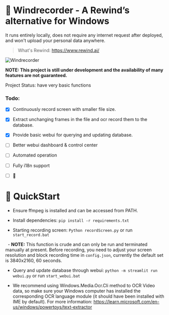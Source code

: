 # 🦝 Windrecorder - A Rewind’s alternative for Windows

It runs entirely locally, does not require any internet request after deployed, and won't upload your personal data anywhere.

> What's Rewind: https://www.rewind.ai/

![Windrecorder](https://github.com/Antonoko/Windrecorder/blob/main/__assets__/preview.png)


**NOTE: This project is still under development and the availability of many features are not guaranteed.**

Project Status: have very basic functions


### Todo:
- [x] Continuously record screen with smaller file size.
- [x] Extract unchanging frames in the file and ocr record them to the database.
- [x] Provide basic webui for querying and updating database.
- [ ] Better webui dashboard & control center
- [ ] Automated operation
- [ ] Fully i18n support
- [ ] 🤔


# 🦝 QuickStart

- Ensure ffmpeg is installed and can be accessed from PATH.

- Install dependencies: `pip install -r requirements.txt`

- Starting recording screen: `Python recordScreen.py` or run `start_record.bat`

  - **NOTE:** This function is crude and can only be run and terminated manually at present. Before recording, you need to adjust your screen resolution and block recording time in `config.json`, currently the default set is 3840x2160, 60 seconds.

- Query and update database through webui: `python -m streamlit run webui.py` or run  `start_webui.bat`

- We recommend using Windows.Media.Ocr.Cli method to OCR Video data, so make sure your Windows computer has installed the corresponding OCR language module (it should have been installed with IME by default). For more information: https://learn.microsoft.com/en-us/windows/powertoys/text-extractor